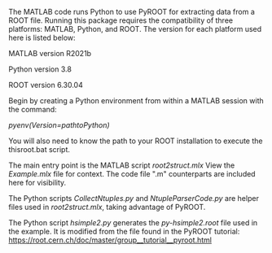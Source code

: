 The MATLAB code runs Python to use PyROOT for extracting data from a ROOT file.
Running this package requires the compatibility of three platforms: MATLAB, Python, and ROOT. The version for each platform used here is listed below:

MATLAB version R2021b

Python version 3.8

ROOT version 6.30.04

Begin by creating a Python environment from within a MATLAB session with the command:

*pyenv(Version=pathtoPython)*

You will also need to know the path to your ROOT installation to execute the thisroot.bat script.

The main entry point is the MATLAB script *root2struct.mlx*
View the *Example.mlx* file for context.
The code file ".m" counterparts are included here for visibility.

The Python scripts *CollectNtuples.py* and *NtupleParserCode.py* are helper files used in *root2struct.mlx*, taking advantage of PyROOT.

The Python script *hsimple2.py* generates the *py-hsimple2.root* file used in the example. It is modified from the file found in the PyROOT tutorial: https://root.cern.ch/doc/master/group__tutorial__pyroot.html
